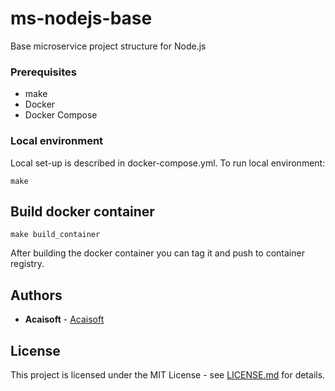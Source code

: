 # ms-nodejs-base

Base microservice project structure for Node.js

### Prerequisites

* make
* Docker
* Docker Compose


### Local environment

Local set-up is described in docker-compose.yml.
To run local environment:

```
make
```

## Build docker container
```
make build_container
```
After building the docker container you can tag it and push to container registry.

## Authors

* **Acaisoft**  - [Acaisoft](https://github.com/Acaisoft)

## License

This project is licensed under the MIT License - see [LICENSE.md](LICENSE.md) for details.

